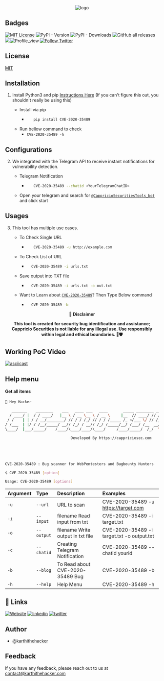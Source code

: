 
<div align="center">
  <img src="https://blogs.cappriciosec.com/uploaders/CVE-2020-35489.png" alt="logo">
</div>


## Badges



[![MIT License](https://img.shields.io/badge/License-MIT-green.svg)](https://choosealicense.com/licenses/mit/)
![PyPI - Version](https://img.shields.io/pypi/v/CVE-2020-35489)
![PyPI - Downloads](https://img.shields.io/pypi/dm/CVE-2020-35489)
![GitHub all releases](https://img.shields.io/github/downloads/Cappricio-Securities/CVE-2020-35489/total)
<a href="https://github.com/Cappricio-Securities/CVE-2020-35489/releases/"><img src="https://img.shields.io/github/release/Cappricio-Securities/CVE-2020-35489"></a>![Profile_view](https://komarev.com/ghpvc/?username=Cappricio-Securities&label=Profile%20views&color=0e75b6&style=flat)
[![Follow Twitter](https://img.shields.io/twitter/follow/cappricio_sec?style=social)](https://twitter.com/cappricio_sec)
<p align="center">

<p align="center">







## License

[MIT](https://choosealicense.com/licenses/mit/)



## Installation 

1. Install Python3 and pip [Instructions Here](https://www.python.org/downloads/) (If you can't figure this out, you shouldn't really be using this)

   - Install via pip
     - ```bash
          pip install CVE-2020-35489 
        ```
   - Run bellow command to check
     - `CVE-2020-35489 -h`

## Configurations 
2. We integrated with the Telegram API to receive instant notifications for vulnerability detection.
   
   - Telegram Notification
     - ```bash
          CVE-2020-35489 --chatid <YourTelegramChatID>
        ```
   - Open your telegram and search for [`@CappricioSecuritiesTools_bot`](https://web.telegram.org/k/#@CappricioSecuritiesTools_bot) and click start

## Usages 
3. This tool has multiple use cases.
   
   - To Check Single URL
     - ```bash
          CVE-2020-35489 -u http://example.com 
        ```
   - To Check List of URL 
      - ```bash
          CVE-2020-35489 -i urls.txt 
        ```
   - Save output into TXT file
      - ```bash
          CVE-2020-35489 -i urls.txt -o out.txt
        ```
   - Want to Learn about [`CVE-2020-35489`](https://blogs.cappriciosec.com/cve/154/Contact%20Form%207-%20When%20File%20Uploads%20Become%20a%20Security%20Nightmare%20(CVE-2020-35489))? Then Type Below command
      - ```bash
          CVE-2020-35489 -b
        ```
     
<p align="center">
  <b>🚨 Disclaimer</b>
  
</p>
<p align="center">
<b>This tool is created for security bug identification and assistance; Cappricio Securities is not liable for any illegal use. 
  Use responsibly within legal and ethical boundaries. 🔐🛡️</b></p>


## Working PoC Video

[![asciicast](https://blogs.cappriciosec.com/uploaders/Screenshot%202024-05-21%20at%202.33.56%20PM.png)](https://asciinema.org/a/vtjuKMZxVoDk0URvBtgD3nNG1)




## Help menu

#### Get all items

```bash
👋 Hey Hacker
                                                                            v1.0
   _______    ________    ___   ____ ___   ____       _____ ________ __  ____  ____
  / ____/ |  / / ____/   |__ \ / __ \__ \ / __ \     |__  // ____/ // / ( __ )/ __ \
 / /    | | / / __/________/ // / / /_/ // / / /_____ /_ </___ \/ // /_/ __  / /_/ /
/ /___  | |/ / /__/_____/ __// /_/ / __// /_/ /_____/__/ /___/ /__  __/ /_/ /\__, /
\____/  |___/_____/    /____/\____/____/\____/     /____/_____/  /_/  \____//____/

                              Developed By https://cappriciosec.com





CVE-2020-35489 : Bug scanner for WebPentesters and Bugbounty Hunters 

$ CVE-2020-35489 [option]

Usage: CVE-2020-35489 [options]
```


| Argument | Type     | Description                | Examples |
| :-------- | :------- | :------------------------- | :------------------------- |
| `-u` | `--url` | URL to scan | CVE-2020-35489 -u https://target.com |
| `-i` | `--input` | filename Read input from txt  | CVE-2020-35489 -i target.txt | 
| `-o` | `--output` | filename Write output in txt file | CVE-2020-35489 -i target.txt -o output.txt |
| `-c` | `--chatid` | Creating Telegram Notification | CVE-2020-35489 --chatid yourid |
| `-b` | `--blog` | To Read about CVE-2020-35489 Bug | CVE-2020-35489 -b |
| `-h` | `--help` | Help Menu | CVE-2020-35489 -h |



## 🔗 Links
[![Website](https://img.shields.io/badge/my_portfolio-000?style=for-the-badge&logo=ko-fi&logoColor=white)](https://cappriciosec.com/)
[![linkedin](https://img.shields.io/badge/linkedin-0A66C2?style=for-the-badge&logo=linkedin&logoColor=white)](https://www.linkedin.com/in/karthikeyan--v/)
[![twitter](https://img.shields.io/badge/twitter-1DA1F2?style=for-the-badge&logo=twitter&logoColor=white)](https://twitter.com/karthithehacker)



## Author

- [@karthithehacker](https://github.com/karthi-the-hacker/)



## Feedback

If you have any feedback, please reach out to us at contact@karthithehacker.com
